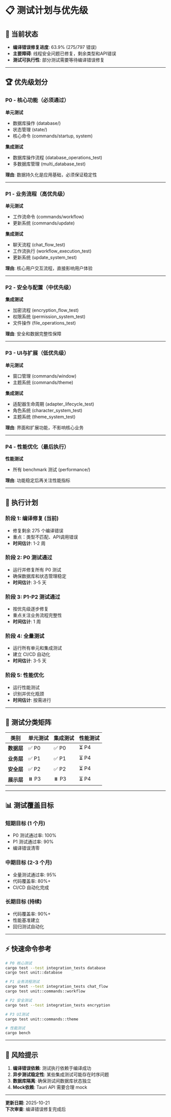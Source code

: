 # 📋 测试计划与优先级

## 🎯 当前状态
- **编译错误修复进度**: 63.9% (275/797 错误)
- **主要障碍**: 线程安全问题已修复，剩余类型和API错误
- **测试可执行性**: 部分测试需要等待编译错误修复

---

## 🏆 优先级划分

### P0 - 核心功能（必须通过）
**单元测试**
- 数据库操作 (database/)
- 状态管理 (state/)
- 核心命令 (commands/startup, system)

**集成测试**
- 数据库操作流程 (database_operations_test)
- 多数据库管理 (multi_database_test)

**理由**: 数据持久化是应用基础，必须保证稳定性

---

### P1 - 业务流程（高优先级）
**单元测试**
- 工作流命令 (commands/workflow)
- 更新系统 (commands/update)

**集成测试**
- 聊天流程 (chat_flow_test)
- 工作流执行 (workflow_execution_test)
- 更新系统 (update_system_test)

**理由**: 核心用户交互流程，直接影响用户体验

---

### P2 - 安全与配置（中优先级）
**集成测试**
- 加密流程 (encryption_flow_test)
- 权限系统 (permission_system_test)
- 文件操作 (file_operations_test)

**理由**: 安全和数据完整性保障

---

### P3 - UI与扩展（低优先级）
**单元测试**
- 窗口管理 (commands/window)
- 主题系统 (commands/theme)

**集成测试**
- 适配器生命周期 (adapter_lifecycle_test)
- 角色系统 (character_system_test)
- 主题系统 (theme_system_test)

**理由**: 界面和扩展功能，不影响核心业务

---

### P4 - 性能优化（最后执行）
**性能测试**
- 所有 benchmark 测试 (performance/)

**理由**: 功能稳定后再关注性能指标

---

## 📅 执行计划

### 阶段 1: 编译修复 (当前)
- 修复剩余 275 个编译错误
- 重点：类型不匹配、API调用错误
- **时间估计**: 1-2 周

### 阶段 2: P0 测试通过
- 运行并修复所有 P0 测试
- 确保数据库和状态管理稳定
- **时间估计**: 3-5 天

### 阶段 3: P1-P2 测试通过
- 按优先级逐步修复
- 重点关注业务流程完整性
- **时间估计**: 1 周

### 阶段 4: 全量测试
- 运行所有单元和集成测试
- 建立 CI/CD 自动化
- **时间估计**: 3-5 天

### 阶段 5: 性能优化
- 运行性能测试
- 识别并优化瓶颈
- **时间估计**: 按需进行

---

## 🎪 测试分类矩阵

| 类别 | 单元测试 | 集成测试 | 性能测试 |
|------|---------|---------|---------|
| **数据层** | ✅ P0 | ✅ P0 | ⏳ P4 |
| **业务层** | ✅ P1 | ✅ P1 | ⏳ P4 |
| **安全层** | ✅ P2 | ✅ P2 | ⏳ P4 |
| **展示层** | ⏸️ P3 | ⏸️ P3 | ⏳ P4 |

---

## 📊 测试覆盖目标

### 短期目标 (1 个月)
- P0 测试通过率: 100%
- P1 测试通过率: 90%
- 编译错误清零

### 中期目标 (2-3 个月)
- 全量测试通过率: 95%
- 代码覆盖率: 80%+
- CI/CD 自动化完成

### 长期目标 (持续)
- 代码覆盖率: 90%+
- 性能基准建立
- 回归测试自动化

---

## ⚡ 快速命令参考

```bash
# P0 核心测试
cargo test --test integration_tests database
cargo test unit::database

# P1 业务流程测试
cargo test --test integration_tests chat_flow
cargo test unit::commands::workflow

# P2 安全测试
cargo test --test integration_tests encryption

# P3 UI测试
cargo test unit::commands::theme

# 性能测试
cargo bench
```

---

## 🚨 风险提示

1. **编译错误依赖**: 测试执行依赖于编译成功
2. **异步测试稳定性**: 某些集成测试可能存在时序问题
3. **数据库隔离**: 确保测试间数据库状态独立
4. **Mock依赖**: Tauri API 需要合理 mock

---

**更新日期**: 2025-10-21  
**下次审查**: 编译错误修复完成后

